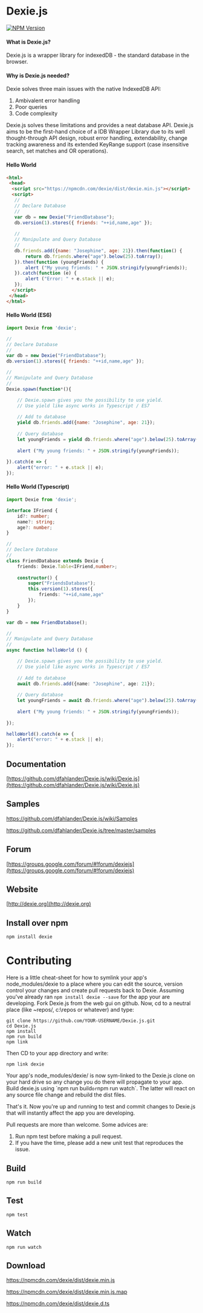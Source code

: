 Dexie.js
========

[![NPM Version][npm-image]][npm-url]

#### What is Dexie.js?
Dexie.js is a wrapper library for indexedDB - the standard database in the browser.

#### Why is Dexie.js needed?
Dexie solves three main issues with the native IndexedDB API:

 1. Ambivalent error handling
 2. Poor queries
 3. Code complexity

Dexie.js solves these limitations and provides a neat database API. Dexie.js aims to be the first-hand choice of a IDB Wrapper Library due to its well thought-through API design, robust error handling, extendability, change tracking awareness and its extended KeyRange support (case insensitive search, set matches and OR operations).

#### Hello World

```html
<html>
 <head>
  <script src="https://npmcdn.com/dexie/dist/dexie.min.js"></script>
  <script>
   //
   // Declare Database
   //
   var db = new Dexie("FriendDatabase");
   db.version(1).stores({ friends: "++id,name,age" });
   
   //
   // Manipulate and Query Database
   //
   db.friends.add({name: "Josephine", age: 21}).then(function() {
       return db.friends.where("age").below(25).toArray();
   }).then(function (youngFriends) {
       alert ("My young friends: " + JSON.stringify(youngFriends));
   }).catch(function (e) {
       alert ("Error: " + e.stack || e);
   });
  </script>
 </head>
</html>
```

#### Hello World (ES6)
```js
import Dexie from 'dexie';

//
// Declare Database
//
var db = new Dexie("FriendDatabase");
db.version(1).stores({ friends: "++id,name,age" });

//
// Manipulate and Query Database
//
Dexie.spawn(function*(){

    // Dexie.spawn gives you the possibility to use yield.
    // Use yield like async works in Typescript / ES7
    
    // Add to database
    yield db.friends.add({name: "Josephine", age: 21});
    
    // Query database
    let youngFriends = yield db.friends.where("age").below(25).toArray();
    
    alert ("My young friends: " + JSON.stringify(youngFriends));
    
}).catch(e => {
    alert("error: " + e.stack || e);
});
```

#### Hello World (Typescript)
```ts
import Dexie from 'dexie';

interface IFriend {
    id?: number;
    name?: string;
    age?: number;
}

//
// Declare Database
//
class FriendDatabase extends Dexie {
    friends: Dexie.Table<IFriend,number>;
    
    constructor() {
        super("FriendsDatabase");
        this.version(1).stores({
            friends: "++id,name,age"
        });
    }
}

var db = new FriendDatabase();

//
// Manipulate and Query Database
//
async function helloWorld () {

    // Dexie.spawn gives you the possibility to use yield.
    // Use yield like async works in Typescript / ES7
    
    // Add to database
    await db.friends.add({name: "Josephine", age: 21});
    
    // Query database
    let youngFriends = await db.friends.where("age").below(25).toArray();
    
    alert ("My young friends: " + JSON.stringify(youngFriends));
    
});

helloWorld().catch(e => {
    alert("error: " + e.stack || e);
});

```

Documentation
-------------
[https://github.com/dfahlander/Dexie.js/wiki/Dexie.js](https://github.com/dfahlander/Dexie.js/wiki/Dexie.js)

Samples
-------
https://github.com/dfahlander/Dexie.js/wiki/Samples

https://github.com/dfahlander/Dexie.js/tree/master/samples

Forum
-----
[https://groups.google.com/forum/#!forum/dexiejs](https://groups.google.com/forum/#!forum/dexiejs)

Website
-------
[http://dexie.org](http://dexie.org)

Install over npm
----------------
```
npm install dexie
```

Contributing
============
Here is a little cheat-sheet for how to symlink your app's node_modules/dexie to a place where you can edit the source, version control your changes and create pull requests back to Dexie. Assuming you've already ran `npm install dexie --save` for the app your are developing. Fork Dexie.js from the web gui on github. Now, cd to a neutral place (like ~repos/, c:\repos or whatever) and type:

```
git clone https://github.com/YOUR-USERNAME/Dexie.js.git
cd Dexie.js
npm install
npm run build
npm link
```
Then CD to your app directory and write:
```
npm link dexie
```
Your app's node_modules/dexie/ is now sym-linked to the Dexie.js clone on your hard drive so any change you do there will propagate to your app. Build dexie.js using ´npm run build` or `npm run watch`. The latter will react on any source file change and rebuild the dist files.

That's it.
Now you're up and running to test and commit changes to Dexie.js that will instantly affect the app you are developing.

Pull requests are more than welcome. Some advices are:
1. Run npm test before making a pull request.
2. If you have the time, please add a new unit test that reproduces the issue.

Build
-----
```
npm run build
```

Test
----
```
npm test
```

Watch
-----
```
npm run watch
```

Download
--------
https://npmcdn.com/dexie/dist/dexie.min.js

https://npmcdn.com/dexie/dist/dexie.min.js.map

https://npmcdn.com/dexie/dist/dexie.d.ts



[npm-image]: https://img.shields.io/npm/v/dexie.svg?style=flat
[npm-url]: https://npmjs.org/package/dexie

